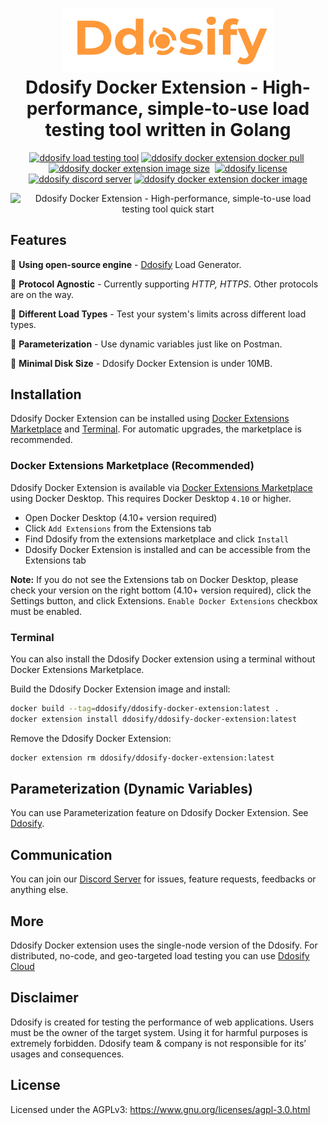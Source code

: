 
<h1 align="center">
    <img src="https://raw.githubusercontent.com/ddosify/ddosify/master/assets/ddosify-logo.svg" alt="Ddosify logo" width="336px" /><br />
    Ddosify Docker Extension - High-performance, simple-to-use load testing tool written in Golang
</h1>

<p align="center">
    <a href="https://github.com/ddosify/ddosify" target="_blank"><img src="https://img.shields.io/github/stars/ddosify/ddosify?&style=for-the-badge&logo=github&label=ddosify&color=orange" alt="ddosify load testing tool" /></a>
    <a href="https://hub.docker.com/extensions/ddosify/ddosify-docker-extension" target="_blank"><img src="https://img.shields.io/docker/pulls/ddosify/ddosify-docker-extension?style=for-the-badge&logo=docker&color=orange" alt="ddosify docker extension docker pull" /></a>&nbsp;
    <a href="https://hub.docker.com/r/ddosify/ddosify-docker-extension/tags" target="_blank"><img src="https://img.shields.io/docker/image-size/ddosify/ddosify-docker-extension?style=for-the-badge&logo=docker" alt="ddosify docker extension image size" /></a>&nbsp;
    <a href="https://github.com/ddosify/ddosify-docker-extension/blob/main/LICENSE" target="_blank"><img src="https://img.shields.io/badge/LICENSE-AGPL--3.0-orange?style=for-the-badge&logo=none" alt="ddosify license" /></a>
    <a href="https://discord.gg/9KdnrSUZQg" target="_blank"><img src="https://img.shields.io/discord/898523141788287017?style=for-the-badge&logo=discord&label=DISCORD" alt="ddosify discord server" /></a>
    <a href="https://hub.docker.com/r/ddosify/ddosify-docker-extension" target="_blank"><img src="https://img.shields.io/docker/v/ddosify/ddosify-docker-extension?style=for-the-badge&logo=docker&label=docker&sort=semver" alt="ddosify docker extension docker image" /></a>
</p>

<p align="center">
<img src="https://raw.githubusercontent.com/ddosify/ddosify-docker-extension/main/assets/ddosify_docker_extension_hd_cropped_comp.gif" stype="background-size: cover;" alt="Ddosify Docker Extension - High-performance, simple-to-use load testing tool quick start" />
</p>


## Features
📌 **Using open-source engine** - [Ddosify](https://github.com/ddosify/ddosify) Load Generator.

📌 **Protocol Agnostic** - Currently supporting *HTTP, HTTPS*. Other protocols are on the way.

📌 **Different Load Types** - Test your system's limits across different load types.

📌 **Parameterization** - Use dynamic variables just like on Postman.

📌 **Minimal Disk Size** - Ddosify Docker Extension is under 10MB.

## Installation

Ddosify Docker Extension can be installed using [Docker Extensions Marketplace](#docker-extensions-marketplace-recommended) and [Terminal](#terminal). For automatic upgrades, the marketplace is recommended. 

### Docker Extensions Marketplace (Recommended)

Ddosify Docker Extension is available via [Docker Extensions Marketplace](https://hub.docker.com/search?q=&type=extension) using Docker Desktop. This requires Docker Desktop `4.10` or higher.

- Open Docker Desktop (4.10+ version required)
- Click `Add Extensions` from the Extensions tab
- Find Ddosify from the extensions marketplace and click `Install`
- Ddosify Docker Extension is installed and can be accessible from the Extensions tab

**Note:** If you do not see the Extensions tab on Docker Desktop, please check your version on the right bottom (4.10+ version required), click the Settings button, and click Extensions. `Enable Docker Extensions` checkbox must be enabled.

### Terminal

You can also install the Ddosify Docker extension using a terminal without Docker Extensions Marketplace. 

Build the Ddosify Docker Extension image and install: 

```bash
docker build --tag=ddosify/ddosify-docker-extension:latest .
docker extension install ddosify/ddosify-docker-extension:latest
```

Remove the Ddosify Docker Extension:

```bash
docker extension rm ddosify/ddosify-docker-extension:latest
```

## Parameterization (Dynamic Variables)

You can use Parameterization feature on Ddosify Docker Extension. See [Ddosify](https://github.com/ddosify/ddosify#parameterization-dynamic-variables). 

## Communication

You can join our [Discord Server](https://discord.gg/9KdnrSUZQg) for issues, feature requests, feedbacks or anything else. 

## More

Ddosify Docker extension uses the single-node version of the Ddosify. For distributed, no-code, and geo-targeted load testing you can use [Ddosify Cloud](https://ddosify.com)

## Disclaimer

Ddosify is created for testing the performance of web applications. Users must be the owner of the target system. Using it for harmful purposes is extremely forbidden. Ddosify team & company is not responsible for its’ usages and consequences.
## License

Licensed under the AGPLv3: https://www.gnu.org/licenses/agpl-3.0.html
